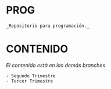 # **PROG**
```
_Repositorio para programación._
```

# **CONTENIDO**
_El contenido está en las demás branches_
```
- Segundo Trimestre
- Tercer Trimestre
```
